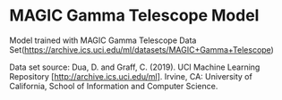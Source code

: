# MAGIC Gamma Telescope Model
Model trained with MAGIC Gamma Telescope Data Set(https://archive.ics.uci.edu/ml/datasets/MAGIC+Gamma+Telescope)

Data set source: Dua, D. and Graff, C. (2019). UCI Machine Learning Repository [http://archive.ics.uci.edu/ml]. Irvine, CA: University of California, School of Information and Computer Science. 
